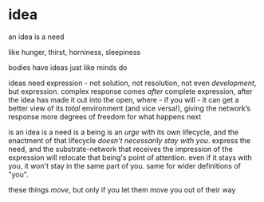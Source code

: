 # idea

an idea is a need

like hunger, thirst, horniness, sleepiness

bodies have ideas just like minds do

ideas need expression - not solution, not resolution, not even _development_, but expression. complex response comes _after_ complete expression, after the idea has made it out into the open, where - if you will - it can get a better view of its _total_ environment (and vice versa!), giving the network’s response more degrees of freedom for what happens next

is an idea is a need is a being is an _urge_ with its own lifecycle, and the enactment of that lifecycle _doesn't necessarily stay with you_. express the need, and the substrate-network that receives the impression of the expression will relocate that being's point of attention. even if it stays with you, it won't stay in the same part of you. same for wider definitions of "you".

these things _move_, but only if you let them move you out of their way
